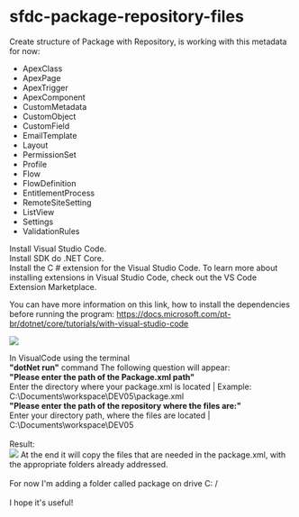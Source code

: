 # sfdc-package-repository-files

Create structure of Package with Repository, 
is working with this metadata for now:

<ul>
  <li>ApexClass</li>
  <li>ApexPage</li>
  <li>ApexTrigger</li>
  <li>ApexComponent</li>
  <li>CustomMetadata</li>
  <li>CustomObject</li>
  <li>CustomField</li>
  <li>EmailTemplate</li>
  <li>Layout</li>
  <li>PermissionSet</li>
  <li>Profile</li>
  <li>Flow</li>
  <li>FlowDefinition</li>
  <li>EntitlementProcess</li>
  <li>RemoteSiteSetting</li>
  <li>ListView</li>
  <li>Settings</li>
  <li>ValidationRules</li>
</ul>

Install  Visual Studio Code.<br />
Install SDK do .NET Core.<br />
Install the C # extension for the Visual Studio Code. To learn more about installing extensions in Visual Studio Code, check out the VS Code Extension Marketplace.<br />

You can have more information on this link, how to install the dependencies before running the program:
https://docs.microsoft.com/pt-br/dotnet/core/tutorials/with-visual-studio-code<br />

<img src="https://github.com/brunoslribeiro/sfdc-package-repository-files/blob/master/assets/SFDC-PackageManifest.PNG">

In VisualCode using the terminal <br />
<strong>"dotNet run"</strong> command The following question will appear:<br />
<strong>"Please enter the path of the Package.xml path"</strong><br />
Enter the directory where your package.xml is located | Example: C:\Documents\workspace\DEV05\package.xml<br />
<strong>"Please enter the path of the repository where the files are:"</strong><br />
Enter your directory path, where the files are located | C:\Documents\workspace\DEV05<br />
<br />
Result:<br />
<img src="https://github.com/brunoslribeiro/sfdc-package-repository-files/blob/master/assets/Result.PNG">
At the end it will copy the files that are needed in the package.xml, with the appropriate folders already addressed.<br />
<br />
For now I'm adding a folder called package on drive C: / <br />
<br />
I hope it's useful!<br />
